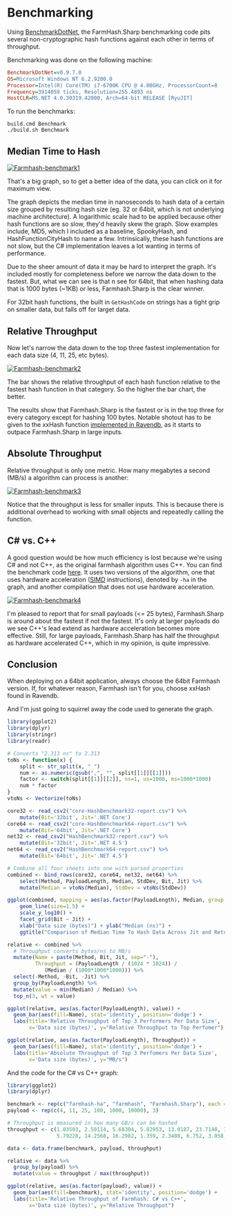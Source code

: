 # Benchmarking

Using [BenchmarkDotNet](https://github.com/PerfDotNet/BenchmarkDotNet), the
FarmHash.Sharp benchmarking code pits several non-cryptographic hash functions
against each other in terms of throughput.

Benchmarking was done on the following machine:

```ini
BenchmarkDotNet=v0.9.7.0
OS=Microsoft Windows NT 6.2.9200.0
Processor=Intel(R) Core(TM) i7-6700K CPU @ 4.00GHz, ProcessorCount=8
Frequency=3914059 ticks, Resolution=255.4893 ns
HostCLR=MS.NET 4.0.30319.42000, Arch=64-bit RELEASE [RyuJIT]
```

To run the benchmarks:

```
build.cmd Benchmark
./build.sh Benchmark
```

## Median Time to Hash

[![Farmhash-benchmark1](/Farmhash.Sharp/img/farmhash-benchmark1.png)](/Farmhash.Sharp/img/farmhash-benchmark1.png)

That's a big graph, so to get a better idea of the data, you can click on it
for maximum view.

The graph depicts the median time in nanoseconds to hash data of a certain
size grouped by resulting hash size (eg. 32 or 64bit, which is not underlying
machine architecture). A logarithmic scale had to be applied because other
hash functions are so slow, they'd heavily skew the graph. Slow examples include,
MD5, which I included as a baseline, SpookyHash, and HashFunctionCityHash to name
a few. Intrinsically, these hash functions are not slow, but the C# implementation
leaves a lot wanting in terms of performance.

Due to the sheer amount of data it may be hard to interpret the graph. It's included
mostly for completeness before we narrow the data down to the fastest. But, what we
can see is that n see for 64bit, that when hashing data that is 1000 bytes (~1KB) or less,
Farmhash.Sharp is the clear winner.

For 32bit hash functions, the built in `GetHashCode` on strings has a tight
grip on smaller data, but falls off for larget data.

## Relative Throughput

Now let's narrow the data down to the top three fastest implementation for each
data size (4, 11, 25, etc bytes).

[![Farmhash-benchmark2](/Farmhash.Sharp/img/farmhash-benchmark2.png)](/Farmhash.Sharp/img/farmhash-benchmark2.png)

The bar shows the relative throughput of each hash function relative to the
fastest hash function in that category. So the higher the bar chart, the
better.

The results show that Farmhash.Sharp is the fastest or is in the top three for
every category except for hashing 100 bytes. Notable shotout has to be given
to the xxHash function [implemented in Ravendb](https://github.com/ayende/ravendb/blob/d43acf65e4e55b8789f3ea0d900bd44366ca81e0/Raven.Sparrow/Sparrow/Hashing.cs),
as it starts to outpace Farmhash.Sharp in large inputs.

## Absolute Throughput

Relative throughput is only one metric. How many megabytes a second (MB/s) a algorithm
can process is another:

[![Farmhash-benchmark3](/Farmhash.Sharp/img/farmhash-benchmark3.png)](/Farmhash.Sharp/img/farmhash-benchmark3.png)

Notice that the throughput is less for smaller inputs. This is because there is additional
overhead to working with small objects and repeatedly calling the function.

## C# vs. C++

A good question would be how much efficiency is lost because we're using
C# and not C++, as the original farmhash algorithm uses C++. You can find the
benchmark code [here](https://github.com/nickbabcock/Farmhash.Sharp/tree/5ef3ffc22a1b70b7875dc0b5ae73be496a45fb28/src/Farmhash.Benchmarks).
It uses two versions of the algorithm, one that uses hardware acceleration
([SIMD](https://en.wikipedia.org/wiki/SIMD) instructions), denoted by `-ha`
in the graph, and another compilation that does not use hardware acceleration.

[![Farmhash-benchmark4](/Farmhash.Sharp/img/c-sharp-vs-cpp.png)](/Farmhash.Sharp/img/c-sharp-vs-cpp.png)

I'm pleased to report that for small payloads (<= 25 bytes), Farmhash.Sharp
is around about the fastest if not the fastest. It's only at larger payloads
do we see C++'s lead extend as hardware acceleration becomes more effective.
Still, for large payloads, Farmhash.Sharp has half the throughput as hardware
accelerated C++, which in my opinion, is quite impressive. 

## Conclusion

When deploying on a 64bit application, always choose the 64bit Farmhash
version. If, for whatever reason, Farmhash isn't for you, choose xxHash found
in Ravendb.

And I'm just going to squirrel away the code used to generate the graph.

```R
library(ggplot2)
library(dplyr)
library(stringr)
library(readr)

# Converts "2.313 ns" to 2.313
toNs <- function(x) {
    split <- str_split(x, " ")
    num <- as.numeric(gsub(",", "", split[[1]][[1]]))
    factor <- switch(split[[1]][[2]], ns=1, us=1000, ms=1000*1000)
    num * factor
}
vtoNs <- Vectorize(toNs)

core32 <- read_csv2("core-HashBenchmark32-report.csv") %>%
    mutate(Bit='32bit', Jit='.NET Core')
core64 <- read_csv2("core-HashBenchmark64-report.csv") %>%
    mutate(Bit='64bit', Jit='.NET Core')
net32 <- read_csv2("HashBenchmark32-report.csv") %>%
    mutate(Bit='32bit', Jit='.NET 4.5')
net64 <- read_csv2("HashBenchmark64-report.csv") %>%
    mutate(Bit='64bit', Jit='.NET 4.5')

# Combine all four sheets into one with parsed properties
combined <- bind_rows(core32, core64, net32, net64) %>%
    select(Method, PayloadLength, Median, StdDev, Bit, Jit) %>%
    mutate(Median = vtoNs(Median), StdDev = vtoNs(StdDev))

ggplot(combined, mapping = aes(as.factor(PayloadLength), Median, group = Method, color = Method)) +
    geom_line(size=1.5) +
    scale_y_log10() +
    facet_grid(Bit ~ Jit) +
    xlab("Data size (bytes)") + ylab("Median (ns)") +
    ggtitle("Comparison of Median Time To Hash Data Across Jit and Return Size with Logarithmic Scale")

relative <- combined %>%    
  # Throughput converts bytes/ns to MB/s
  mutate(Name = paste(Method, Bit, Jit, sep="-"),
         Throughput = (PayloadLength / (1024 * 1024)) /
            (Median / (1000*1000*1000))) %>%
  select(-Method, -Bit, -Jit) %>%
  group_by(PayloadLength) %>%
  mutate(value = min(Median) / Median) %>%
  top_n(3, wt = value)

ggplot(relative, aes(as.factor(PayloadLength), value)) +
  geom_bar(aes(fill=Name), stat='identity', position='dodge') +
  labs(title='Relative Throughput of Top 3 Performers Per Data Size', 
       x='Data size (bytes)', y="Relative Throughput to Top Perfomer")

ggplot(relative, aes(as.factor(PayloadLength), Throughput)) +
  geom_bar(aes(fill=Name), stat='identity', position='dodge') +
  labs(title='Absolute Throughput of Top 3 Perfomers Per Data Size', 
       x='Data size (bytes)', y="MB/s")
```

And the code for the C# vs C++ graph:

```R
library(ggplot2)
library(dplyr)

benchmark <- rep(c("farmhash-ha", "farmhash", "Farmhash.Sharp"), each = 6)
payload <- rep(c(4, 11, 25, 100, 1000, 10000), 3)

# Throughput is measured in how many GB/s can be hashed
throughput <- c(1.03503, 2.50114, 5.68304, 5.82953, 13.0187, 23.7148, 1.3749, 3.04061, 6.6442,
                5.79228, 14.2568, 16.2982, 1.359, 2.3488, 6.752, 3.058, 11.008, 13.637)

data <- data.frame(benchmark, payload, throughput)

relative <- data %>%
  group_by(payload) %>%
  mutate(value = throughput / max(throughput))

ggplot(relative, aes(as.factor(payload), value)) +
  geom_bar(aes(fill=benchmark), stat='identity', position='dodge') +
  labs(title='Relative Throughput of Farmhash: C# vs C++',
       x='Data size (bytes)', y="Relative Throughput")
```
